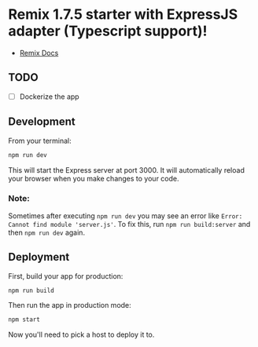 # Remix 1.7.5 starter with ExpressJS adapter (Typescript support)!

- [Remix Docs](https://remix.run/docs)

## TODO

- [ ] Dockerize the app

## Development

From your terminal:

```sh
npm run dev
```

This will start the Express server at port 3000. It will automatically reload your browser when you make changes to your code.

### Note:

Sometimes after executing `npm run dev` you may see an error like `Error: Cannot find module 'server.js'`.
To fix this, run `npm run build:server` and then `npm run dev` again.

## Deployment

First, build your app for production:

```sh
npm run build
```

Then run the app in production mode:

```sh
npm start
```

Now you'll need to pick a host to deploy it to.
